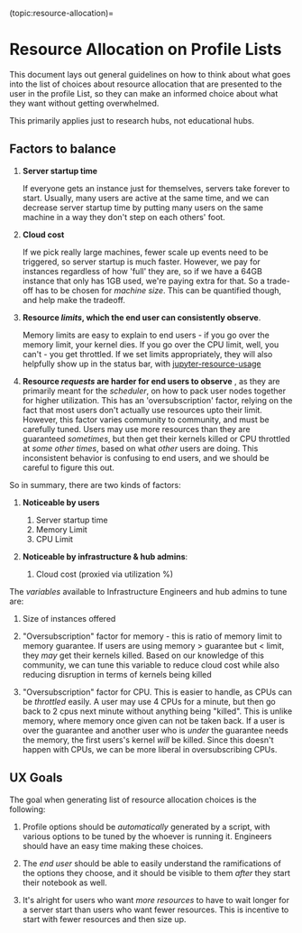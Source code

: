 (topic:resource-allocation)=
# Resource Allocation on Profile Lists

This document lays out general guidelines on how to think about what goes into
the list of choices about resource allocation that are presented to the user
in the profile List, so they can make an informed choice about what they want
without getting overwhelmed.

This primarily applies just to research hubs, not educational hubs.

## Factors to balance

1. **Server startup time**

   If everyone gets an instance just for themselves, servers
   take forever to start. Usually, many users are active at the same time, and we
   can decrease server startup time by putting many users on the same machine in a
   way they don't step on each others' foot.

2. **Cloud cost**

   If we pick really large machines, fewer scale up events need to be
   triggered, so server startup is much faster. However, we pay for instances
   regardless of how 'full' they are, so if we have a 64GB instance that only has
   1GB used, we're paying extra for that. So a trade-off has to be chosen for
   *machine size*. This can be quantified though, and help make the tradeoff.

3. **Resource *limits*, which the end user can consistently observe**.

   Memory limits are easy to explain to end users - if you go over the memory limit, your
   kernel dies. If you go over the CPU limit, well, you can't - you get throttled.
   If we set limits appropriately, they will also helpfully show up in the status
   bar, with
   [jupyter-resource-usage](https://github.com/jupyter-server/jupyter-resource-usage)

4. **Resource *requests* are harder for end users to observe** , as they are primarily
   meant for the *scheduler*, on how to pack user nodes together for higher
   utilization. This has an 'oversubscription' factor, relying on the fact that
   most users don't actually use resources upto their limit. However, this factor
   varies community to community, and must be carefully tuned. Users may use more
   resources than they are guaranteed *sometimes*, but then get their kernels
   killed or CPU throttled at *some other times*, based on what *other* users are
   doing. This inconsistent behavior is confusing to end users, and we should be
   careful to figure this out.

So in summary, there are two kinds of factors:

1. **Noticeable by users**
   1. Server startup time
   2. Memory Limit
   3. CPU Limit

2. **Noticeable by infrastructure & hub admins**:
   1. Cloud cost (proxied via utilization %)

The *variables* available to Infrastructure Engineers and hub admins to tune
are:

1. Size of instances offered

2. "Oversubscription" factor for memory - this is ratio of memory limit to
   memory guarantee. If users are using memory > guarantee but < limit, they *may*
   get their kernels killed. Based on our knowledge of this community, we can tune
   this variable to reduce cloud cost while also reducing disruption in terms of
   kernels being killed

3. "Oversubscription" factor for CPU. This is easier to handle, as CPUs can be
   *throttled* easily. A user may use 4 CPUs for a minute, but then go back to 2
   cpus next minute without anything being "killed". This is unlike memory, where
   memory once given can not be taken back. If a user is over the guarantee and
   another user who is *under* the guarantee needs the memory, the first users's
   kernel *will* be killed. Since this doesn't happen with CPUs, we can be more
   liberal in oversubscribing CPUs.

## UX Goals

The goal when generating list of resource allocation choices is the following:

1. Profile options should be *automatically* generated by a script, with various
   options to be tuned by the whoever is running it. Engineers should have an easy
   time making these choices.

2. The *end user* should be able to easily understand the ramifications of the
    options they choose, and it should be visible to them *after* they start their
    notebook as well.

3. It's alright for users who want *more resources* to have to wait longer for a
   server start than users who want fewer resources. This is incentive to start
   with fewer resources and then size up.